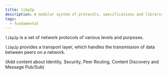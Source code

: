 ```yaml
---
title: libp2p
description: A modular system of protocols, specifications and libraries that enable the development of peer-to-peer network applications
tags:
  - fundamental
---
```


`libp2p` is a set of network protocols of various levels and purposes.

`libp2p` provides a transport layer, which handles the transmission of data between peers on a network.

(Add content about Identity, Security, Peer Routing, Content Discovery and Message Pub/Sub)

